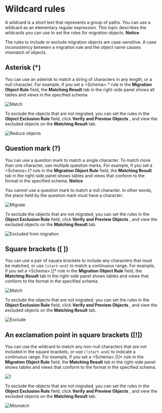 Wildcard rules 
===================================

A wildcard is a short text that represents a group of paths. You can use a wildcard as an elementary regular expression. This topic describes the wildcards you can use to set the rules for migration objects. 
**Notice**



The rules to include or exclude migration objects are case-sensitive. A case inconsistency between a migration rule and the object name causes mismatch of objects.

Asterisk (\*) 
----------------------------------

You can use an asterisk to match a string of characters in any length, or a null character. For example, if you set a \<Schema\>.\* rule in the **Migration Object Rule** field, the **Matching Result** tab in the right-side panel shows all tables and views in the specified schema. 

![Match](https://help-static-aliyun-doc.aliyuncs.com/assets/img/en-US/8436718461/p397438.png)

To exclude the objects that are not migrated, you can set the rules in the **Object Exclusion Rule** field, click **Verify and Preview Objects** , and view the excluded objects on the **Matching Result** tab. 

![Reduce objects](https://help-static-aliyun-doc.aliyuncs.com/assets/img/en-US/7436718461/p397439.png)

Question mark (?) 
--------------------------------------

You can use a question mark to match a single character. To match more than one character, use multiple question marks. For example, if you set a \<Schema\>.t? rule in the **Migration Object Rule** field, the **Matching Result** tab in the right-side panel shows tables and views that conform to the format in the specified schema. 
**Notice**



You cannot use a question mark to match a null character. In other words, the place held by the question mark must have a character.

![Migrate](https://help-static-aliyun-doc.aliyuncs.com/assets/img/en-US/8436718461/p397443.png)

To exclude the objects that are not migrated, you can set the rules in the **Object Exclusion Rule** field, click **Verify and Preview Objects** , and view the excluded objects on the **Matching Result** tab. 

![Excluded from migration](https://help-static-aliyun-doc.aliyuncs.com/assets/img/en-US/8436718461/p397444.png)

Square brackets (\[ \]) 
--------------------------------------------

You can use a pair of square brackets to include any characters that must be matched, or use `[start-end]` to match a continuous range. For example, if you set a \<Schema\>.\[\]\* rule in the **Migration Object Rule** field, the **Matching Result** tab in the right-side panel shows tables and views that conform to the format in the specified schema. 

![Match](https://help-static-aliyun-doc.aliyuncs.com/assets/img/en-US/8436718461/p397456.png)

To exclude the objects that are not migrated, you can set the rules in the **Object Exclusion Rule** field, click **Verify and Preview Objects** , and view the excluded objects on the **Matching Result** tab. 

![Exclude](https://help-static-aliyun-doc.aliyuncs.com/assets/img/en-US/7436718461/p397457.png)

An exclamation point in square brackets (\[!\]) 
--------------------------------------------------------------------

You can use the wildcard to match any non-null characters that are not included in the square brackets, or use `[!start-end]` to indicate a continuous range. For example, if you set a \<Schema\>.\[!\]\* rule in the **Migration Object Rule** field, the **Matching Result** tab in the right-side panel shows tables and views that conform to the format in the specified schema. 

![!](https://help-static-aliyun-doc.aliyuncs.com/assets/img/en-US/8436718461/p397458.png)

To exclude the objects that are not migrated, you can set the rules in the **Object Exclusion Rule** field, click **Verify and Preview Objects** , and view the excluded objects on the **Matching Result** tab. 

![Mismatch](https://help-static-aliyun-doc.aliyuncs.com/assets/img/en-US/8436718461/p397459.png)
